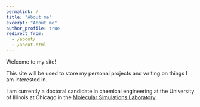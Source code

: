 ```yaml
---
permalink: /
title: "About me"
excerpt: "About me"
author_profile: true
redirect_from:
  - /about/
  - /about.html
---
```

Welcome to my site!

This site will be used to store my personal projects and writing on things I am interested in.

I am currently a doctoral candidate in chemical engineering at the University of Illinois at Chicago in the [Molecular Simulations Laboratory](tranzabi.people.uic.edu).

